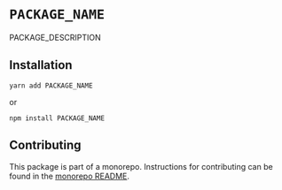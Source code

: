 # `PACKAGE_NAME`

PACKAGE_DESCRIPTION

## Installation

`yarn add PACKAGE_NAME`

or

`npm install PACKAGE_NAME`

## Contributing

This package is part of a monorepo. Instructions for contributing can be found in the [monorepo README](https://github.com/MetaMask/core#readme).
